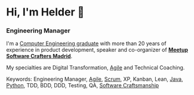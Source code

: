 # Hi, I'm Helder 👋
### Engineering Manager


I'm a [Computer Engineering graduate](https://ingenieria.ucab.edu.ve/informatica/) with more than 20 years of experience in product development, speaker and co-organizer of [**Meetup Software Crafters Madrid**](http://www.meetup.com/es/madswcraft/). 

My specialties are Digital Transformation, [Agile](https://agilemanifesto.org/) and Technical Coaching.

Keywords: Engineering Manager, [Agile](https://agilemanifesto.org/), [Scrum](https://scrumguides.org/), XP, Kanban, Lean, [Java](https://www.java.com/), [Python](https://www.python.org/), TDD, BDD, DDD, Testing, QA, [Software Craftsmanship](https://manifesto.softwarecraftsmanship.org/)
